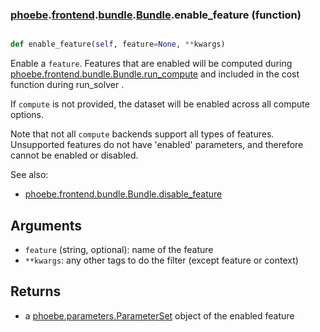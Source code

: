 ### [phoebe](phoebe.md).[frontend](phoebe.frontend.md).[bundle](phoebe.frontend.bundle.md).[Bundle](phoebe.frontend.bundle.Bundle.md).enable_feature (function)


```py

def enable_feature(self, feature=None, **kwargs)

```



Enable a `feature`.  Features that are enabled will be computed
during [phoebe.frontend.bundle.Bundle.run_compute](phoebe.frontend.bundle.Bundle.run_compute.md) and included in the cost function
during run_solver .

If `compute` is not provided, the dataset will be enabled across all
compute options.

Note that not all `compute` backends support all types of features.
Unsupported features do not have 'enabled' parameters, and therefore
cannot be enabled or disabled.

See also:
* [phoebe.frontend.bundle.Bundle.disable_feature](phoebe.frontend.bundle.Bundle.disable_feature.md)

Arguments
-----------
* `feature` (string, optional): name of the feature
* `**kwargs`:  any other tags to do the filter
    (except feature or context)

Returns
---------
* a [phoebe.parameters.ParameterSet](phoebe.parameters.ParameterSet.md) object of the enabled feature


